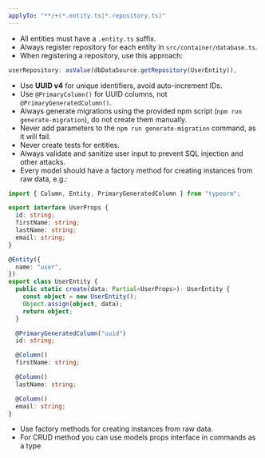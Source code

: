 ```yaml
---
applyTo: "**/+(*.entity.ts|*.repository.ts)"
---
```


- All entities must have a `.entity.ts` suffix.
- Always register repository for each entity in `src/container/database.ts`.
- When registering a repository, use this approach:
```typescript
userRepository: asValue(dbDataSource.getRepository(UserEntity)),
```
- Use **UUID v4** for unique identifiers, avoid auto-increment IDs.
- Use `@PrimaryColumn()` for UUID columns, not `@PrimaryGeneratedColumn()`.
- Always generate migrations using the provided npm script (`npm run generate-migration`), do not create them manually.
- Never add parameters to the `npm run generate-migration` command, as it will fail.
- Never create tests for entities.
- Always validate and sanitize user input to prevent SQL injection and other attacks.
- Every model should have a factory method for creating instances from raw data, e.g.:
```typescript
import { Column, Entity, PrimaryGeneratedColumn } from "typeorm";

export interface UserProps {
  id: string;
  firstName: string;
  lastName: string;
  email: string;
}

@Entity({
  name: "user",
})
export class UserEntity {
  public static create(data: Partial<UserProps>): UserEntity {
    const object = new UserEntity();
    Object.assign(object, data);
    return object;
  }

  @PrimaryGeneratedColumn("uuid")
  id: string;

  @Column()
  firstName: string;

  @Column()
  lastName: string;

  @Column()
  email: string;
}
```
- Use factory methods for creating instances from raw data.
- For CRUD method you can use models props interface in commands as a type